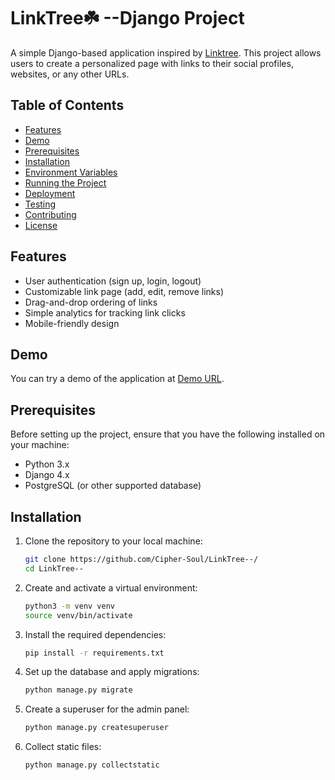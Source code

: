# LinkTree☘️ --Django Project

A simple Django-based application inspired by [Linktree](https://linktr.ee/). This project allows users to create a personalized page with links to their social profiles, websites, or any other URLs.

## Table of Contents

- [Features](#features)
- [Demo](#demo)
- [Prerequisites](#prerequisites)
- [Installation](#installation)
- [Environment Variables](#environment-variables)
- [Running the Project](#running-the-project)
- [Deployment](#deployment)
- [Testing](#testing)
- [Contributing](#contributing)
- [License](#license)

## Features

- User authentication (sign up, login, logout)
- Customizable link page (add, edit, remove links)
- Drag-and-drop ordering of links
- Simple analytics for tracking link clicks
- Mobile-friendly design

## Demo

You can try a demo of the application at [Demo URL](https://example.com).

## Prerequisites

Before setting up the project, ensure that you have the following installed on your machine:

- Python 3.x
- Django 4.x
- PostgreSQL (or other supported database)

  
## Installation

1. Clone the repository to your local machine:

    ```bash
    git clone https://github.com/Cipher-Soul/LinkTree--/
    cd LinkTree--
    ```

2. Create and activate a virtual environment:

    ```bash
    python3 -m venv venv
    source venv/bin/activate
    ```

3. Install the required dependencies:

    ```bash
    pip install -r requirements.txt
    ```

4. Set up the database and apply migrations:

    ```bash
    python manage.py migrate
    ```

5. Create a superuser for the admin panel:

    ```bash
    python manage.py createsuperuser
    ```

6. Collect static files:

    ```bash
    python manage.py collectstatic
    ```


